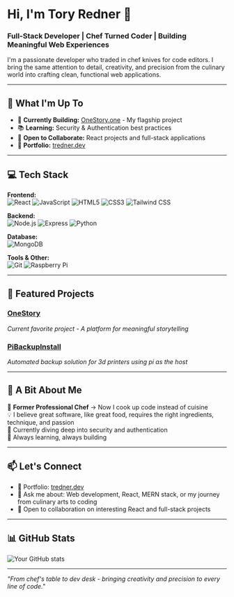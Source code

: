 # Hi, I'm Tory Redner 👋

### Full-Stack Developer | Chef Turned Coder | Building Meaningful Web Experiences

I'm a passionate developer who traded in chef knives for code editors. I bring the same attention to detail, creativity, and precision from the culinary world into crafting clean, functional web applications.

---

## 🚀 What I'm Up To

- 🔨 **Currently Building:** [OneStory.one](https://onestory.one) - My flagship project
- 📚 **Learning:** Security & Authentication best practices
- 🤝 **Open to Collaborate:** React projects and full-stack applications
- 💼 **Portfolio:** [tredner.dev](https://tredner.dev)

---

## 💻 Tech Stack

**Frontend:**  
![React](https://img.shields.io/badge/-React-61DAFB?style=flat-square&logo=react&logoColor=black)
![JavaScript](https://img.shields.io/badge/-JavaScript-F7DF1E?style=flat-square&logo=javascript&logoColor=black)
![HTML5](https://img.shields.io/badge/-HTML5-E34F26?style=flat-square&logo=html5&logoColor=white)
![CSS3](https://img.shields.io/badge/-CSS3-1572B6?style=flat-square&logo=css3&logoColor=white)
![Tailwind CSS](https://img.shields.io/badge/-Tailwind_CSS-38B2AC?style=flat-square&logo=tailwind-css&logoColor=white)

**Backend:**  
![Node.js](https://img.shields.io/badge/-Node.js-339933?style=flat-square&logo=node.js&logoColor=white)
![Express](https://img.shields.io/badge/-Express-000000?style=flat-square&logo=express&logoColor=white)
![Python](https://img.shields.io/badge/-Python-3776AB?style=flat-square&logo=python&logoColor=white)

**Database:**  
![MongoDB](https://img.shields.io/badge/-MongoDB-47A248?style=flat-square&logo=mongodb&logoColor=white)

**Tools & Other:**  
![Git](https://img.shields.io/badge/-Git-F05032?style=flat-square&logo=git&logoColor=white)
![Raspberry Pi](https://img.shields.io/badge/-Raspberry%20Pi-A22846?style=flat-square&logo=raspberry-pi&logoColor=white)

---

## 🌟 Featured Projects

### [OneStory](https://onestory.one)
*Current favorite project - A platform for meaningful storytelling*

### [PiBackupInstall](https://github.com/tch180/PiBackupInstall)
*Automated backup solution for 3d printers using pi as the host*

---

## 🎯 A Bit About Me

🍳 **Former Professional Chef** → Now I cook up code instead of cuisine  
💡 I believe great software, like great food, requires the right ingredients, technique, and passion  
🔐 Currently diving deep into security and authentication  
🌱 Always learning, always building

---

## 📫 Let's Connect

- 💼 Portfolio: [tredner.dev](https://tredner.dev)
- 💬 Ask me about: Web development, React, MERN stack, or my journey from culinary arts to coding
- 🤝 Open to collaboration on interesting React and full-stack projects

---

## 📊 GitHub Stats

![Your GitHub stats](https://gstats.vercel.app/api?username=tch180)

---

*"From chef's table to dev desk - bringing creativity and precision to every line of code."*
